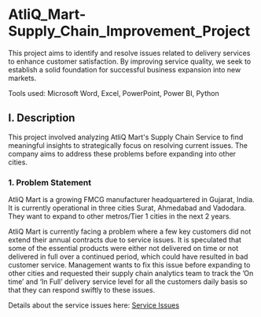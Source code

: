 # AtliQ_Mart-Supply_Chain_Improvement_Project
This project aims to identify and resolve issues related to delivery services to enhance customer satisfaction. By improving service quality, we seek to establish a solid foundation for successful business expansion into new markets.

Tools used: Microsoft Word, Excel, PowerPoint, Power BI, Python

## I. Description
This project involved analyzing AtliQ Mart's Supply Chain Service to find meaningful insights to strategically focus on resolving current issues. The company aims to address these problems before expanding into other cities.

### 1. Problem Statement
AtliQ Mart is a growing FMCG manufacturer headquartered in Gujarat, India. It is currently operational in three cities Surat, Ahmedabad and Vadodara. They want to expand to other metros/Tier 1 cities in the next 2 years.

AtliQ Mart is currently facing a problem where a few key customers did not extend their annual contracts due to service issues. It is speculated that some of the essential products were either not delivered on time or not delivered in full over a continued period, which could have resulted in bad customer service. Management wants to fix this issue before expanding to other cities and requested their supply chain analytics team to track the ’On time’ and ‘In Full’ delivery service level for all the customers daily basis so that they can respond swiftly to these issues.

Details about the service issues here: [Service Issues](docs/Report_Service_Issues.pdf)
